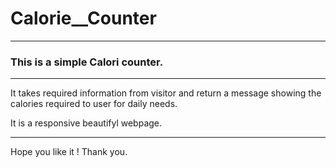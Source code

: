 # Calorie__Counter
<hr>
<h3>This is a simple Calori counter.</h3>
<hr>
<p>It takes required information from visitor and return a message showing the calories required to user for daily needs.
</p>
<p>It is a responsive beautifyl webpage.</p>
<hr>
<p>Hope you like it ! Thank you.</p>
